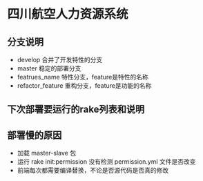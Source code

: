 # 四川航空人力资源系统

## 分支说明

- develop 合并了开发特性的分支
- master 稳定的部署分支
- featrues_name 特性分支，feature是特性的名称
- refactor_feature 重构分支，feature是功能的名称

## 下次部署要运行的rake列表和说明

## 部署慢的原因

- 加载 master-slave 包
- 运行 rake init:permission 没有检测 permission.yml 文件是否改变
- 前端每次都需要编译替换，不论是否源代码是否真的修改
